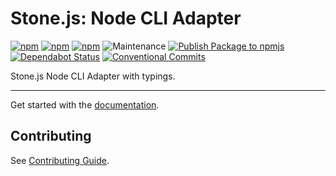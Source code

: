 # Stone.js: Node CLI Adapter

[![npm](https://img.shields.io/npm/l/@stone-js/node-cli-adapter)](https://opensource.org/licenses/Apache-2.0)
[![npm](https://img.shields.io/npm/v/@stone-js/node-cli-adapter)](https://www.npmjs.com/package/@stone-js/node-cli-adapter)
[![npm](https://img.shields.io/npm/dm/@stone-js/node-cli-adapter)](https://www.npmjs.com/package/@stone-js/node-cli-adapter)
![Maintenance](https://img.shields.io/maintenance/yes/2024)
[![Publish Package to npmjs](https://github.com/stonemjs/node-cli-adapter/actions/workflows/release.yml/badge.svg)](https://github.com/stonemjs/node-cli-adapter/actions/workflows/release.yml)
[![Dependabot Status](https://api.dependabot.com/badges/status?host=github&repo=stonemjs/node-cli-adapter)](https://dependabot.com)
[![Conventional Commits](https://img.shields.io/badge/Conventional%20Commits-1.0.0-yellow.svg)](https://conventionalcommits.org)

Stone.js Node CLI Adapter with typings.

---

Get started with the [documentation](https://stonejs.com/docs/deeper/cli).


## Contributing

See [Contributing Guide](https://github.com/stonemjs/node-cli-adapter/blob/main/CONTRIBUTING.md).